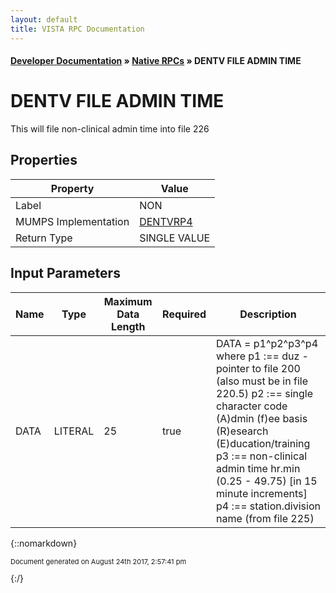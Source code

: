 ```yaml
---
layout: default
title: VISTA RPC Documentation
---
```


#### [Developer Documentation](../index) &#187; [Native RPCs](TableOfContents) &#187; DENTV FILE ADMIN TIME<br/>
# DENTV FILE ADMIN TIME

This will file non-clinical admin time into file 226

## Properties

Property | Value
--- | ---
Label | NON
MUMPS Implementation | [DENTVRP4](http://code.osehra.org/dox/Routine_DENTVRP4_source.html)
Return Type | SINGLE VALUE


## Input Parameters

Name | Type | Maximum Data Length | Required | Description
--- | --- | --- | --- | ---
DATA | LITERAL | 25 | true | DATA &#x3D; p1^p2^p3^p4 where  p1 :&#x3D;&#x3D; duz - pointer to file 200 (also must be in file 220.5)  p2 :&#x3D;&#x3D; single character code (A)dmin  (f)ee basis  (R)esearch         (E)ducation/training  p3 :&#x3D;&#x3D; non-clinical admin time hr.min (0.25 - 49.75)         [in 15 minute increments]  p4 :&#x3D;&#x3D; station.division name (from file 225)



{::nomarkdown} <br/><p style="font-size: 11px">Document generated on August 24th 2017, 2:57:41 pm</p>{:/}